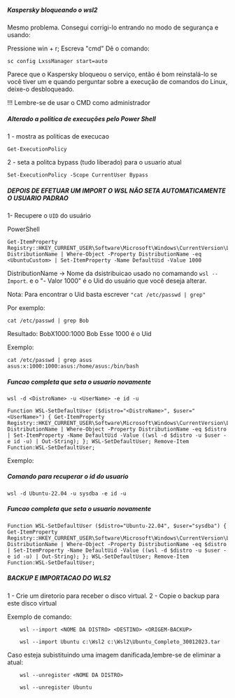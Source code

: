 

#####  Kaspersky bloqueando o wsl2

Mesmo problema.
Consegui corrigi-lo entrando no modo de segurança e usando:

Pressione win + r;
Escreva "cmd"
Dê o comando:

```
sc config LxssManager start=auto
```

Parece que o Kaspersky bloqueou o serviço, então é bom reinstalá-lo se você tiver um 
e quando perguntar sobre a execução de comandos do Linux, deixe-o desbloqueado.

!!! Lembre-se de usar o CMD como administrador



##### Alterado a politica de execuções pelo Power Shell

1 - mostra as politicas de execucao
```
Get-ExecutionPolicy
```

2 - seta a politca bypass (tudo liberado) para o usuario atual
```
Set-ExecutionPolicy -Scope CurrentUser Bypass
```

##### DEPOIS DE EFETUAR UM IMPORT O WSL NÃO SETA AUTOMATICAMENTE O USUARIO PADRAO

1- Recupere o ```UID``` do usuário

PowerShell

```
Get-ItemProperty Registry::HKEY_CURRENT_USER\Software\Microsoft\Windows\CurrentVersion\Lxss\*\ DistributionName | Where-Object -Property DistributionName -eq <UbuntuCustom> | Set-ItemProperty -Name DefaultUid -Value 1000
```

DistributionName -> Nome da dsistribuicao usado no comamando 
```wsl --Import```.
e o "- Valor 1000" é o Uid do usuário que você deseja alterar.

Nota: Para encontrar o Uid basta escrever ```"cat /etc/passwd | grep"```

Por exemplo: 

```
cat /etc/passwd | grep Bob
```

Resultado: BobX1000:1000 Bob
Esse 1000 é o Uid

Exemplo:

```
cat /etc/passwd | grep asus
asus:x:1000:1000:asus:/home/asus:/bin/bash
```



##### Funcao completa que seta o usuario novamente

```
wsl -d <DistroName> -u <UserName> -e id -u
```
```
Function WSL-SetDefaultUser ($distro="<DistroName>", $user="<UserName>") { Get-ItemProperty Registry::HKEY_CURRENT_USER\Software\Microsoft\Windows\CurrentVersion\Lxss\*\ DistributionName | Where-Object -Property DistributionName -eq $distro | Set-ItemProperty -Name DefaultUid -Value ((wsl -d $distro -u $user -e id -u) | Out-String); }; WSL-SetDefaultUser; Remove-Item Function:WSL-SetDefaultUser;
```

Exemplo:


##### Comando para recuperar o id do usuario
```
wsl -d Ubuntu-22.04 -u sysdba -e id -u
```

##### Funcao completa que seta o usuario novamente

```
Function WSL-SetDefaultUser ($distro="Ubuntu-22.04", $user="sysdba") { Get-ItemProperty Registry::HKEY_CURRENT_USER\Software\Microsoft\Windows\CurrentVersion\Lxss\*\ DistributionName | Where-Object -Property DistributionName -eq $distro | Set-ItemProperty -Name DefaultUid -Value ((wsl -d $distro -u $user -e id -u) | Out-String); }; WSL-SetDefaultUser; Remove-Item Function:WSL-SetDefaultUser;
```


##### BACKUP E IMPORTACAO DO WLS2


1 - Crie um diretorio para receber o disco virtual.
2 - Copie o backup para este disco virtual

Exemplo de comando:

```
	wsl --import <NOME DA DISTRO> <DESTINO> <ORIGEM-BACKUP>
 
	wsl --import Ubuntu c:\Wsl2 c:\Wsl2\Ubuntu_Completo_30012023.tar
```

Caso esteja subistituindo uma imagem danificada,lembre-se de eliminar a atual:

```	
    wsl --unregister <NOME DA DISTRO>
	
	wsl --unregister Ubuntu
 ```
